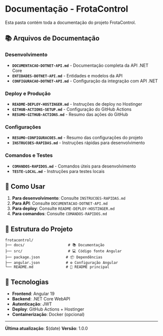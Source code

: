 # Documentação - FrotaControl

Esta pasta contém toda a documentação do projeto FrotaControl.

## 📚 Arquivos de Documentação

### **Desenvolvimento**
- **`DOCUMENTACAO-DOTNET-API.md`** - Documentação completa da API .NET Core
- **`ENTIDADES-DOTNET-API.md`** - Entidades e modelos da API
- **`CONFIGURACAO-DOTNET-API.md`** - Configuração da integração com API .NET

### **Deploy e Produção**
- **`README-DEPLOY-HOSTINGER.md`** - Instruções de deploy no Hostinger
- **`GITHUB-ACTIONS-SETUP.md`** - Configuração do GitHub Actions
- **`RESUMO-GITHUB-ACTIONS.md`** - Resumo das ações do GitHub

### **Configurações**
- **`RESUMO-CONFIGURACOES.md`** - Resumo das configurações do projeto
- **`INSTRUCOES-RAPIDAS.md`** - Instruções rápidas para desenvolvimento

### **Comandos e Testes**
- **`COMANDOS-RAPIDOS.md`** - Comandos úteis para desenvolvimento
- **`TESTE-LOCAL.md`** - Instruções para testes locais

## 🚀 Como Usar

1. **Para desenvolvimento**: Consulte `INSTRUCOES-RAPIDAS.md`
2. **Para API**: Consulte `DOCUMENTACAO-DOTNET-API.md`
3. **Para deploy**: Consulte `README-DEPLOY-HOSTINGER.md`
4. **Para comandos**: Consulte `COMANDOS-RAPIDOS.md`

## 📝 Estrutura do Projeto

```
frotacontrol/
├── docs/                    # 📚 Documentação
├── src/                     # 💻 Código fonte Angular
├── package.json            # 📦 Dependências
├── angular.json            # ⚙️ Configuração Angular
└── README.md               # 📖 README principal
```

## 🔧 Tecnologias

- **Frontend**: Angular 19
- **Backend**: .NET Core WebAPI
- **Autenticação**: JWT
- **Deploy**: GitHub Actions + Hostinger
- **Containerização**: Docker (opcional)

---

**Última atualização**: $(date)
**Versão**: 1.0.0

